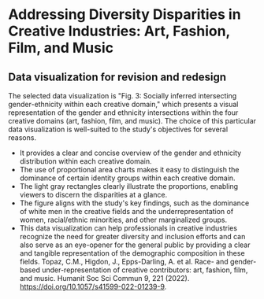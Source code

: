 

# Addressing Diversity Disparities in Creative Industries: Art, Fashion, Film, and Music
## Data visualization for revision and redesign
The selected data visualization is "Fig. 3: Socially inferred intersecting gender-ethnicity within each creative domain," which presents a visual representation of the gender and ethnicity intersections within the four creative domains (art, fashion, film, and music).
The choice of this particular data visualization is well-suited to the study's objectives for several reasons. 
- It provides a clear and concise overview of the gender and ethnicity distribution within each creative domain.
- The use of proportional area charts makes it easy to distinguish the dominance of certain identity groups within each creative domain.
- The light gray rectangles clearly illustrate the proportions, enabling viewers to discern the disparities at a glance.
- The figure aligns with the study's key findings, such as the dominance of white men in the creative fields and the underrepresentation of women, racial/ethnic minorities, and other marginalized groups.
- This data visualization can help professionals in creative industries recognize the need for greater diversity and inclusion efforts and can also serve as an eye-opener for the general public by providing a clear and tangible representation of the demographic composition in these fields.
Topaz, C.M., Higdon, J., Epps-Darling, A. et al. Race- and gender-based under-representation of creative contributors: art, fashion, film, and music. Humanit Soc Sci Commun 9, 221 (2022). https://doi.org/10.1057/s41599-022-01239-9.
